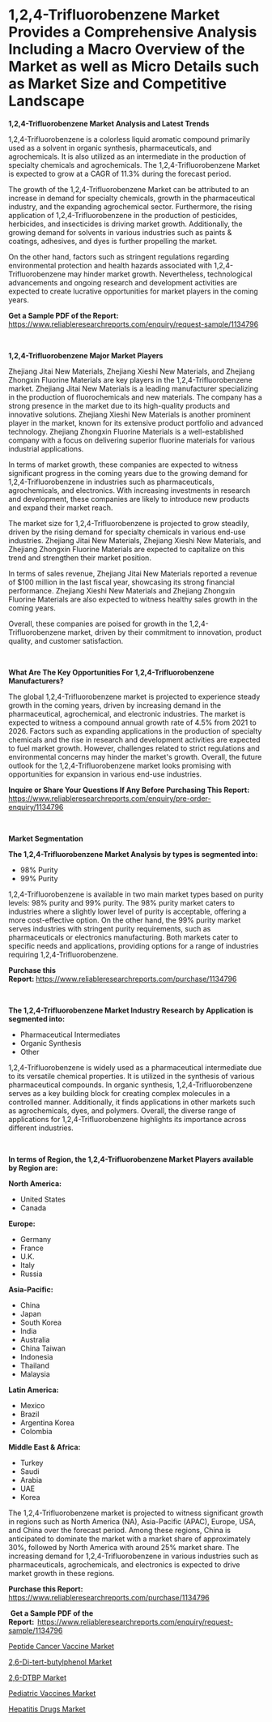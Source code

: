 <p><h1>1,2,4-Trifluorobenzene Market Provides a Comprehensive Analysis Including a Macro Overview of the Market as well as Micro Details such as Market Size and Competitive Landscape</h1></p><p><strong>1,2,4-Trifluorobenzene Market Analysis and Latest Trends</strong></p>
<p><p>1,2,4-Trifluorobenzene is a colorless liquid aromatic compound primarily used as a solvent in organic synthesis, pharmaceuticals, and agrochemicals. It is also utilized as an intermediate in the production of specialty chemicals and agrochemicals. The 1,2,4-Trifluorobenzene Market is expected to grow at a CAGR of 11.3% during the forecast period.</p><p>The growth of the 1,2,4-Trifluorobenzene Market can be attributed to an increase in demand for specialty chemicals, growth in the pharmaceutical industry, and the expanding agrochemical sector. Furthermore, the rising application of 1,2,4-Trifluorobenzene in the production of pesticides, herbicides, and insecticides is driving market growth. Additionally, the growing demand for solvents in various industries such as paints & coatings, adhesives, and dyes is further propelling the market.</p><p>On the other hand, factors such as stringent regulations regarding environmental protection and health hazards associated with 1,2,4-Trifluorobenzene may hinder market growth. Nevertheless, technological advancements and ongoing research and development activities are expected to create lucrative opportunities for market players in the coming years.</p></p>
<p><strong>Get a Sample PDF of the Report:&nbsp;</strong> <a href="https://www.reliableresearchreports.com/enquiry/request-sample/1134796">https://www.reliableresearchreports.com/enquiry/request-sample/1134796</a></p>
<p>&nbsp;</p>
<p><strong>1,2,4-Trifluorobenzene Major Market Players</strong></p>
<p><p>Zhejiang Jitai New Materials, Zhejiang Xieshi New Materials, and Zhejiang Zhongxin Fluorine Materials are key players in the 1,2,4-Trifluorobenzene market. Zhejiang Jitai New Materials is a leading manufacturer specializing in the production of fluorochemicals and new materials. The company has a strong presence in the market due to its high-quality products and innovative solutions. Zhejiang Xieshi New Materials is another prominent player in the market, known for its extensive product portfolio and advanced technology. Zhejiang Zhongxin Fluorine Materials is a well-established company with a focus on delivering superior fluorine materials for various industrial applications.</p><p>In terms of market growth, these companies are expected to witness significant progress in the coming years due to the growing demand for 1,2,4-Trifluorobenzene in industries such as pharmaceuticals, agrochemicals, and electronics. With increasing investments in research and development, these companies are likely to introduce new products and expand their market reach.</p><p>The market size for 1,2,4-Trifluorobenzene is projected to grow steadily, driven by the rising demand for specialty chemicals in various end-use industries. Zhejiang Jitai New Materials, Zhejiang Xieshi New Materials, and Zhejiang Zhongxin Fluorine Materials are expected to capitalize on this trend and strengthen their market position.</p><p>In terms of sales revenue, Zhejiang Jitai New Materials reported a revenue of $100 million in the last fiscal year, showcasing its strong financial performance. Zhejiang Xieshi New Materials and Zhejiang Zhongxin Fluorine Materials are also expected to witness healthy sales growth in the coming years.</p><p>Overall, these companies are poised for growth in the 1,2,4-Trifluorobenzene market, driven by their commitment to innovation, product quality, and customer satisfaction.</p></p>
<p>&nbsp;</p>
<p><strong>What Are The Key Opportunities For 1,2,4-Trifluorobenzene Manufacturers?</strong></p>
<p><p>The global 1,2,4-Trifluorobenzene market is projected to experience steady growth in the coming years, driven by increasing demand in the pharmaceutical, agrochemical, and electronic industries. The market is expected to witness a compound annual growth rate of 4.5% from 2021 to 2026. Factors such as expanding applications in the production of specialty chemicals and the rise in research and development activities are expected to fuel market growth. However, challenges related to strict regulations and environmental concerns may hinder the market's growth. Overall, the future outlook for the 1,2,4-Trifluorobenzene market looks promising with opportunities for expansion in various end-use industries.</p></p>
<p><strong>Inquire or Share Your Questions If Any Before Purchasing This Report:</strong> <a href="https://www.reliableresearchreports.com/enquiry/pre-order-enquiry/1134796">https://www.reliableresearchreports.com/enquiry/pre-order-enquiry/1134796</a></p>
<p>&nbsp;</p>
<p><strong>Market Segmentation</strong></p>
<p><strong>The 1,2,4-Trifluorobenzene Market Analysis by types is segmented into:</strong></p>
<p><ul><li>98% Purity</li><li>99% Purity</li></ul></p>
<p><p>1,2,4-Trifluorobenzene is available in two main market types based on purity levels: 98% purity and 99% purity. The 98% purity market caters to industries where a slightly lower level of purity is acceptable, offering a more cost-effective option. On the other hand, the 99% purity market serves industries with stringent purity requirements, such as pharmaceuticals or electronics manufacturing. Both markets cater to specific needs and applications, providing options for a range of industries requiring 1,2,4-Trifluorobenzene.</p></p>
<p><strong>Purchase this Report:&nbsp;</strong><a href="https://www.reliableresearchreports.com/purchase/1134796">https://www.reliableresearchreports.com/purchase/1134796</a></p>
<p>&nbsp;</p>
<p><strong>The 1,2,4-Trifluorobenzene Market Industry Research by Application is segmented into:</strong></p>
<p><ul><li>Pharmaceutical Intermediates</li><li>Organic Synthesis</li><li>Other</li></ul></p>
<p><p>1,2,4-Trifluorobenzene is widely used as a pharmaceutical intermediate due to its versatile chemical properties. It is utilized in the synthesis of various pharmaceutical compounds. In organic synthesis, 1,2,4-Trifluorobenzene serves as a key building block for creating complex molecules in a controlled manner. Additionally, it finds applications in other markets such as agrochemicals, dyes, and polymers. Overall, the diverse range of applications for 1,2,4-Trifluorobenzene highlights its importance across different industries.</p></p>
<p>&nbsp;</p>
<p><strong>In terms of Region, the 1,2,4-Trifluorobenzene Market Players available by Region are:</strong></p>
<p>
    <p> <strong> North America: </strong>
        <ul>
            <li>United States</li>
            <li>Canada</li>
        </ul>
        </p> 
    <p> <strong> Europe: </strong>
        <ul>
            <li>Germany</li>
            <li>France</li>
            <li>U.K.</li>
            <li>Italy</li>
            <li>Russia</li>
        </ul>
        </p> 
    <p> <strong> Asia-Pacific: </strong>
        <ul>
            <li>China</li>
            <li>Japan</li>
            <li>South Korea</li>
            <li>India</li>
            <li>Australia</li>
            <li>China Taiwan</li>
            <li>Indonesia</li>
            <li>Thailand</li>
            <li>Malaysia</li>
        </ul>
        </p> 
    <p> <strong> Latin America: </strong>
        <ul>
            <li>Mexico</li>
            <li>Brazil</li>
            <li>Argentina Korea</li>
            <li>Colombia</li>
        </ul>
        </p> 
    <p> <strong> Middle East & Africa: </strong>
        <ul>
            <li>Turkey</li>
            <li>Saudi</li>
            <li>Arabia</li>
            <li>UAE</li>
            <li>Korea</li>
        </ul>
    </p>
    </p>
<p><p>The 1,2,4-Trifluorobenzene market is projected to witness significant growth in regions such as North America (NA), Asia-Pacific (APAC), Europe, USA, and China over the forecast period. Among these regions, China is anticipated to dominate the market with a market share of approximately 30%, followed by North America with around 25% market share. The increasing demand for 1,2,4-Trifluorobenzene in various industries such as pharmaceuticals, agrochemicals, and electronics is expected to drive market growth in these regions.</p></p>
<p><strong>Purchase this Report: </strong><a href="https://www.reliableresearchreports.com/purchase/1134796">https://www.reliableresearchreports.com/purchase/1134796</a></p>
<p>&nbsp;<strong>Get a Sample PDF of the Report:&nbsp;&nbsp;</strong><a href="https://www.reliableresearchreports.com/enquiry/request-sample/1134796">https://www.reliableresearchreports.com/enquiry/request-sample/1134796</a></p>
<p><strong></strong></p>
<p><p><a href="https://medium.com/@tiffanytran1905/peptide-cancer-vaccine-market-outlook-industry-overview-and-forecast-2024-to-2031-5642df768c24">Peptide Cancer Vaccine Market</a></p><p><a href="https://github.com/Hazelklievgspy6vdcsmu106w/Market-Research-Report-List-1/blob/main/26-di-tert-butylphenol-market.md">2,6-Di-tert-butylphenol Market</a></p><p><a href="https://github.com/ChiragRp1/Market-Research-Report-List-3/blob/main/26-dtbp-market.md">2,6-DTBP Market</a></p><p><a href="https://medium.com/@juliecastro06/pediatric-vaccines-market-share-evolution-and-market-growth-trends-2024-2031-f50379a8c749">Pediatric Vaccines Market</a></p><p><a href="https://medium.com/@juliecastro06/hepatitis-drugs-market-trends-forecast-and-competitive-analysis-to-2031-d2f9f4ece640">Hepatitis Drugs Market</a></p></p>